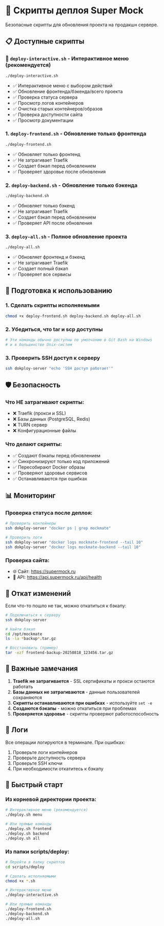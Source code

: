 # 🚀 Скрипты деплоя Super Mock

Безопасные скрипты для обновления проекта на продакшн сервере.

## 📋 Доступные скрипты

### 🎯 `deploy-interactive.sh` - Интерактивное меню (рекомендуется)

```bash
./deploy-interactive.sh
```

- ✅ Интерактивное меню с выбором действий
- ✅ Обновление фронтенда/бэкенда/всего проекта
- ✅ Проверка статуса сервера
- ✅ Просмотр логов контейнеров
- ✅ Очистка старых контейнеров/образов
- ✅ Проверка доступности сайта
- ✅ Просмотр документации

### 1. `deploy-frontend.sh` - Обновление только фронтенда

```bash
./deploy-frontend.sh
```

- ✅ Обновляет только фронтенд
- ✅ Не затрагивает Traefik
- ✅ Создает бэкап перед обновлением
- ✅ Проверяет здоровье после обновления

### 2. `deploy-backend.sh` - Обновление только бэкенда

```bash
./deploy-backend.sh
```

- ✅ Обновляет только бэкенд
- ✅ Не затрагивает Traefik
- ✅ Создает бэкап перед обновлением
- ✅ Проверяет API после обновления

### 3. `deploy-all.sh` - Полное обновление проекта

```bash
./deploy-all.sh
```

- ✅ Обновляет фронтенд и бэкенд
- ✅ Не затрагивает Traefik
- ✅ Создает полный бэкап
- ✅ Проверяет все сервисы

## 🔧 Подготовка к использованию

### 1. Сделать скрипты исполняемыми

```bash
chmod +x deploy-frontend.sh deploy-backend.sh deploy-all.sh
```

### 2. Убедиться, что tar и scp доступны

```bash
# Эти команды обычно доступны по умолчанию в Git Bash на Windows
# и в большинстве Unix-систем
```

### 3. Проверить SSH доступ к серверу

```bash
ssh dokploy-server "echo 'SSH доступ работает'"
```

## 🛡️ Безопасность

### Что НЕ затрагивают скрипты:

- ❌ Traefik (прокси и SSL)
- ❌ Базы данных (PostgreSQL, Redis)
- ❌ TURN сервер
- ❌ Конфигурационные файлы

### Что делают скрипты:

- ✅ Создают бэкапы перед обновлением
- ✅ Синхронизируют только код приложений
- ✅ Пересобирают Docker образы
- ✅ Проверяют здоровье сервисов
- ✅ Останавливаются при ошибках

## 📊 Мониторинг

### Проверка статуса после деплоя:

```bash
# Проверить контейнеры
ssh dokploy-server "docker ps | grep mockmate"

# Проверить логи
ssh dokploy-server "docker logs mockmate-frontend --tail 10"
ssh dokploy-server "docker logs mockmate-backend --tail 10"
```

### Проверка сайта:

- 🌐 Сайт: https://supermock.ru
- 🔗 API: https://api.supermock.ru/api/health

## 🔄 Откат изменений

Если что-то пошло не так, можно откатиться к бэкапу:

```bash
# Подключиться к серверу
ssh dokploy-server

# Найти бэкап
cd /opt/mockmate
ls -la *backup*.tar.gz

# Восстановить (пример)
tar -xzf frontend-backup-20250818_123456.tar.gz
```

## 🚨 Важные замечания

1. **Traefik не затрагивается** - SSL сертификаты и прокси остаются работать
2. **Базы данных не затрагиваются** - данные пользователей сохраняются
3. **Скрипты останавливаются при ошибках** - используйте `set -e`
4. **Создаются бэкапы** - можно откатиться при проблемах
5. **Проверяется здоровье** - скрипты проверяют работоспособность

## 📝 Логи

Все операции логируются в терминале. При ошибках:

1. Проверьте логи контейнеров
2. Проверьте доступность сервера
3. Проверьте SSH ключи
4. При необходимости откатитесь к бэкапу

## 🎯 Быстрый старт

### Из корневой директории проекта:

```bash
# Интерактивное меню (рекомендуется)
./deploy.sh menu

# Или прямые команды
./deploy.sh frontend
./deploy.sh backend
./deploy.sh all
```

### Из папки scripts/deploy:

```bash
# Перейти в папку скриптов
cd scripts/deploy

# Сделать исполняемыми
chmod +x *.sh

# Интерактивное меню
./deploy-interactive.sh

# Или прямые команды
./deploy-frontend.sh
./deploy-backend.sh
./deploy-all.sh
```
